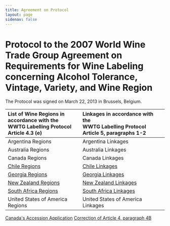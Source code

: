```yaml
---
title: Agreement on Protocol
layout: page
sidenav: false
---
```

# Protocol to the 2007 World Wine Trade Group Agreement on Requirements for Wine Labeling concerning Alcohol Tolerance, Vintage, Variety, and Wine Region

The Protocol was signed on March 22, 2013 in Brussels, Belgium.

| List of Wine Regions in accordance with the <br>WWTG Labelling Protocol Article 4.3 (e)  | Linkages in accordance with the <br>WWTG Labelling Protocol Article 5, paragraphs 1-2   |
| :---                                                                                     |    :---                                                                                 |          
| Argentina Regions                                                                        | Argentina Linkages                                                                      |    
| Australia Regions                                                                        | Australia Linkages                                                                      |        
| Canada Regions                                                                           | Canada Linkages                                                                         |        
| [Chile Regions](https://github.com/sldooley/test/files/9253209/chilewineregions.pdf)     | [Chile Linkages](https://github.com/sldooley/test/files/9253243/chilelinkages.pdf)      |       
| [Georgia Regions](https://github.com/sldooley/test/files/9253219/georgiawineregions.pdf) | [Georgia Linkages](https://github.com/sldooley/test/files/9253269/georgialinkages.pdf)  |         
| [New Zealand Regions](https://github.com/sldooley/test/files/9253223/nzwineregions.pdf)  | [New Zealand Linkages](https://github.com/sldooley/test/files/9253259/nzlinkages.pdf)   |     
| [South Africa Regions](https://github.com/sldooley/test/files/9253227/sawineregions.pdf) | [South Africa Linkages](https://github.com/sldooley/test/files/9253254/salinkages.pdf)  |       
| United States of America Regions                                                         | United States of America Linkages                                                       |   

<div class="tile_div">
    <a href="https://github.com/sldooley/test/files/9253278/canada-protocol.pdf">Canada's Accession Application</a>
   <a href="https://github.com/sldooley/test/files/9253302/maa-correction.pdf">Correction of Article 4, paragraph 4B</a>
          <div class="clear"></div>
</div>

